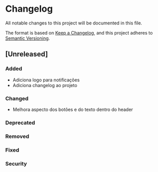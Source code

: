 # Changelog
All notable changes to this project will be documented in this file.

The format is based on [Keep a Changelog](https://keepachangelog.com/en/1.0.0/),
and this project adheres to [Semantic Versioning](https://semver.org/spec/v2.0.0.html).

## [Unreleased]
### Added
- Adiciona logo para notificações
- Adiciona changelog ao projeto
### Changed
- Melhora aspecto dos botões e do texto dentro do header
### Deprecated
### Removed
### Fixed
### Security